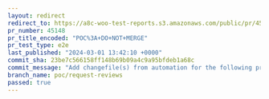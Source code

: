 ```yaml
---
layout: redirect
redirect_to: https://a8c-woo-test-reports.s3.amazonaws.com/public/pr/45148/e2e/index.html
pr_number: 45148
pr_title_encoded: "POC%3A+DO+NOT+MERGE"
pr_test_type: e2e
last_published: "2024-03-01 13:42:10 +0000"
commit_sha: 23be7c566158ff148b69b09a4c9a95bfdeb1a68c
commit_message: "Add changefile(s) from automation for the following project(s): @wooc…"
branch_name: poc/request-reviews
passed: true
---
```

